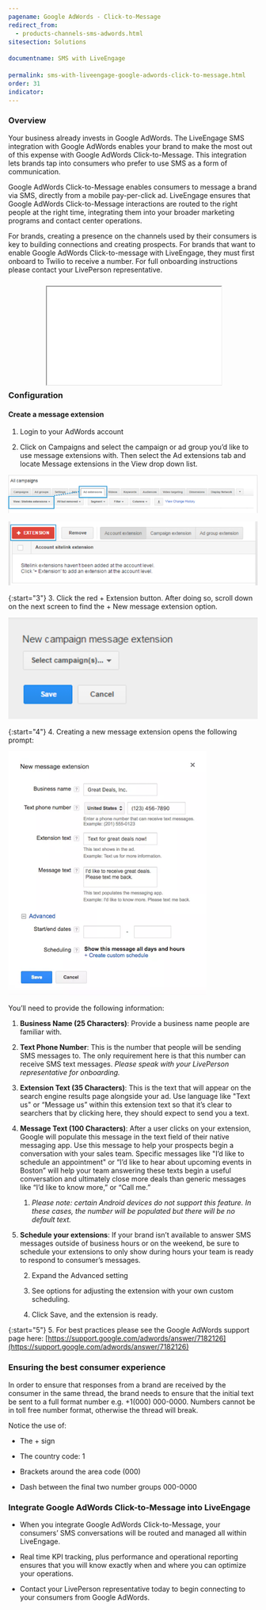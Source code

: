 ```yaml
---
pagename: Google AdWords - Click-to-Message
redirect_from:
  - products-channels-sms-adwords.html
sitesection: Solutions

documentname: SMS with LiveEngage

permalink: sms-with-liveengage-google-adwords-click-to-message.html
order: 31
indicator:
---
```


### Overview

Your business already invests in Google AdWords. The LiveEngage SMS integration with Google AdWords enables your brand to make the most out of this expense with Google AdWords Click-to-Message. This integration lets brands tap into consumers who prefer to use SMS as a form of communication.

Google AdWords Click-to-Message enables consumers to message a brand via SMS, directly from a mobile pay-per-click ad. LiveEngage ensures that Google AdWords Click-to-Message interactions are routed to the right people at the right time, integrating them into your broader marketing programs and contact center operations.

For brands, creating a presence on the channels used by their consumers is key to building connections and creating prospects. For brands that want to enable Google AdWords Click-to-message with LiveEngage, they must first onboard to Twilio to receive a number. For full onboarding instructions please contact your LivePerson representative.

<div style="display: block; position: relative; max-width: 70%;margin:0 auto;"><div style="padding-top: 56.25%;"><iframe src="//players.brightcove.net/902047215001/default_default/index.html?videoId=5275429400001" allowfullscreen webkitallowfullscreen mozallowfullscreen style="width: 100%; height: 100%; position: absolute; top: 10px; bottom: 0px; right: 0px; left: 0px;"></iframe></div></div>

### Configuration

#### Create a message extension

1. Login to your AdWords account

2. Click on Campaigns and select the campaign or ad group you’d like to use message extensions with. Then select the Ad extensions tab and locate Message extensions in the View drop down list.

![All Campaigns](img/adwords.png)


![Extensions](img/adwords1.png)

{:start="3"}
3. Click the red + Extension button. After doing so, scroll down on the next screen to find the + New message extension option.

![Extension](img/adwords3.png)

{:start="4"}
4. Creating a new message extension opens the following prompt:

![Extension Final](img/adwords4.png)

You’ll need to provide the following information:

1. **Business Name (25 Characters)**: Provide a business name people are familiar with.

2. **Text Phone Number**: This is the number that people will be sending SMS messages to. The only requirement here is that this number can receive SMS text messages. *Please speak with your LivePerson representative for onboarding.*

3. **Extension Text (35 Characters)**: This is the text that will appear on the search engine results page alongside your ad. Use language like "Text us" or “Message us” within this extension text so that it’s clear to searchers that by clicking here, they should expect to send you a text.

4. **Message Text (100 Characters)**: After a user clicks on your extension, Google will populate this message in the text field of their native messaging app. Use this message to help your prospects begin a conversation with your sales team. Specific messages like "I’d like to schedule an appointment" or “I’d like to hear about upcoming events in Boston” will help your team answering these texts begin a useful conversation and ultimately close more deals than generic messages like “I’d like to know more,” or “Call me.”

    1. *Please note: certain Android devices do not support this feature. In these cases, the number will be populated but there will be no default text.*

5. **Schedule your extensions**: If your brand isn’t available to answer SMS messages outside of business hours or on the weekend, be sure to schedule your extensions to only show during hours your team is ready to respond to consumer’s messages.

    2. Expand the Advanced setting

    3. See options for adjusting the extension with your own custom scheduling.

    4. Click Save, and the extension is ready.



{:start="5"}
5. For best practices please see the Google AdWords support page here: [https://support.google.com/adwords/answer/7182126](https://support.google.com/adwords/answer/7182126)

### Ensuring the best consumer experience

In order to ensure that responses from a brand are received by the consumer in the same thread, the brand needs to ensure that the initial text be sent to a full format number e.g. +1(000) 000-0000.  Numbers cannot be in toll free number format, otherwise the thread will break.

Notice the use of:

* The + sign

* The country code: 1

* Brackets around the area code (000)

* Dash between the final two number groups 000-0000

### Integrate Google AdWords Click-to-Message into LiveEngage

* When you integrate Google AdWords Click-to-Message, your consumers’ SMS conversations will be routed and managed all within LiveEngage.

* Real time KPI tracking, plus performance and operational reporting ensures that you will know exactly when and where you can optimize your operations.

* Contact your LivePerson representative today to begin connecting to your consumers from Google AdWords.
